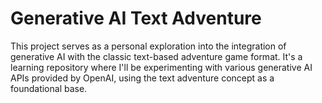# Generative AI Text Adventure

This project serves as a personal exploration into the integration of generative AI with the classic text-based adventure game format. It's a learning repository where I'll be experimenting with various generative AI APIs provided by OpenAI, using the text adventure concept as a foundational base. 